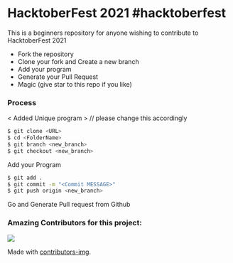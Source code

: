 # HacktoberFest 2021 #hacktoberfest

This is a beginners repository for anyone wishing to contribute to HacktoberFest 2021

  - Fork the repository
  - Clone your fork and Create a new branch
  - Add your program
  - Generate your Pull Request
  - Magic (give star to this repo if you like)

### Process
< Added Unique program >  // please change this accordingly
```sh
$ git clone <URL>
$ cd <FolderName>
$ git branch <new_branch>
$ git checkout <new_branch>
```

Add your Program

```sh
$ git add .
$ git commit -m "<Commit MESSAGE>"
$ git push origin <new_branch>
```
Go and Generate Pull request from Github



### Amazing Contributors for this project:
<a href="https://github.com/virendracarpenter/HacktoberFest/graphs/contributors">
  <img src="https://contributors-img.web.app/image?repo=virendracarpenter/HacktoberFest" />
</a>

Made with [contributors-img](https://contributors-img.web.app).
